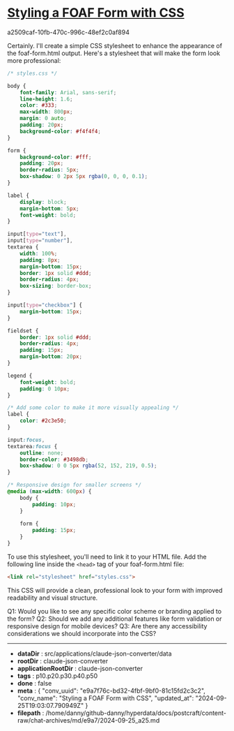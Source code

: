 # [Styling a FOAF Form with CSS](https://claude.ai/chat/e9a7f76c-bd32-4fbf-9bf0-81c15fd2c3c2)

a2509caf-10fb-470c-996c-48ef2c0af894

 Certainly. I'll create a simple CSS stylesheet to enhance the appearance of the foaf-form.html output. Here's a stylesheet that will make the form look more professional:

```css
/* styles.css */

body {
    font-family: Arial, sans-serif;
    line-height: 1.6;
    color: #333;
    max-width: 800px;
    margin: 0 auto;
    padding: 20px;
    background-color: #f4f4f4;
}

form {
    background-color: #fff;
    padding: 20px;
    border-radius: 5px;
    box-shadow: 0 2px 5px rgba(0, 0, 0, 0.1);
}

label {
    display: block;
    margin-bottom: 5px;
    font-weight: bold;
}

input[type="text"],
input[type="number"],
textarea {
    width: 100%;
    padding: 8px;
    margin-bottom: 15px;
    border: 1px solid #ddd;
    border-radius: 4px;
    box-sizing: border-box;
}

input[type="checkbox"] {
    margin-bottom: 15px;
}

fieldset {
    border: 1px solid #ddd;
    border-radius: 4px;
    padding: 15px;
    margin-bottom: 20px;
}

legend {
    font-weight: bold;
    padding: 0 10px;
}

/* Add some color to make it more visually appealing */
label {
    color: #2c3e50;
}

input:focus,
textarea:focus {
    outline: none;
    border-color: #3498db;
    box-shadow: 0 0 5px rgba(52, 152, 219, 0.5);
}

/* Responsive design for smaller screens */
@media (max-width: 600px) {
    body {
        padding: 10px;
    }
    
    form {
        padding: 15px;
    }
}
```

To use this stylesheet, you'll need to link it to your HTML file. Add the following line inside the `<head>` tag of your foaf-form.html file:

```html
<link rel="stylesheet" href="styles.css">
```

This CSS will provide a clean, professional look to your form with improved readability and visual structure.

Q1: Would you like to see any specific color scheme or branding applied to the form?
Q2: Should we add any additional features like form validation or responsive design for mobile devices?
Q3: Are there any accessibility considerations we should incorporate into the CSS?

---

* **dataDir** : src/applications/claude-json-converter/data
* **rootDir** : claude-json-converter
* **applicationRootDir** : claude-json-converter
* **tags** : p10.p20.p30.p40.p50
* **done** : false
* **meta** : {
  "conv_uuid": "e9a7f76c-bd32-4fbf-9bf0-81c15fd2c3c2",
  "conv_name": "Styling a FOAF Form with CSS",
  "updated_at": "2024-09-25T19:03:07.790949Z"
}
* **filepath** : /home/danny/github-danny/hyperdata/docs/postcraft/content-raw/chat-archives/md/e9a7/2024-09-25_a25.md